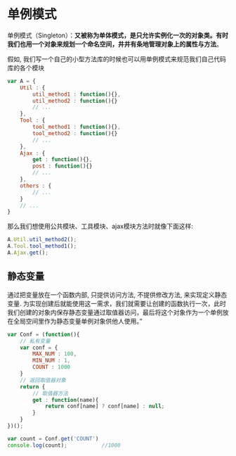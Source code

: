 # 单例模式

单例模式（Singleton）：**又被称为单体模式，是只允许实例化一次的对象类。有时我们也用一个对象来规划一个命名空间，井井有条地管理对象上的属性与方法**。

假如, 我们写一个自己的小型方法库的时候也可以用单例模式来规范我们自己代码库的各个模块

``` js
var A = {
    Util : {
        util_method1 : function(){},
        util_method2 : function(){}
        // ...
    },
    Tool : {
        tool_method1 : function(){},
        tool_method2 : function(){}
        // ...
    },
    Ajax : {
        get : function(){},
        post : function(){}
        // ...
    },
    others : {
        // ...
    }
    // ...
}
```

那么我们想使用公共模块、工具模块、ajax模块方法时就像下面这样:

``` js
A.Util.util_method2();
A.Tool.tool_method1();
A.Ajax.get();
```

## 静态变量

通过把变量放在一个函数内部, 只提供访问方法, 不提供修改方法, 来实现定义静态变量.  为实现创建后就能使用这一需求，我们就需要让创建的函数执行一次，此时我们创建的对象内保存静态变量通过取值器访问，最后将这个对象作为一个单例放在全局空间里作为静态变量单例对象供他人使用。”

``` js
var Conf = (function(){
    // 私有变量
    var conf = {
        MAX_NUM : 100,
        MIN_NUM : 1,
        COUNT : 1000
    }
    // 返回取值器对象
    return {
        // 取值器方法
        get : function(name){
            return conf[name] ? conf[name] : null;
        }
    }
})();

var count = Conf.get('COUNT')
console.log(count);           //1000
```